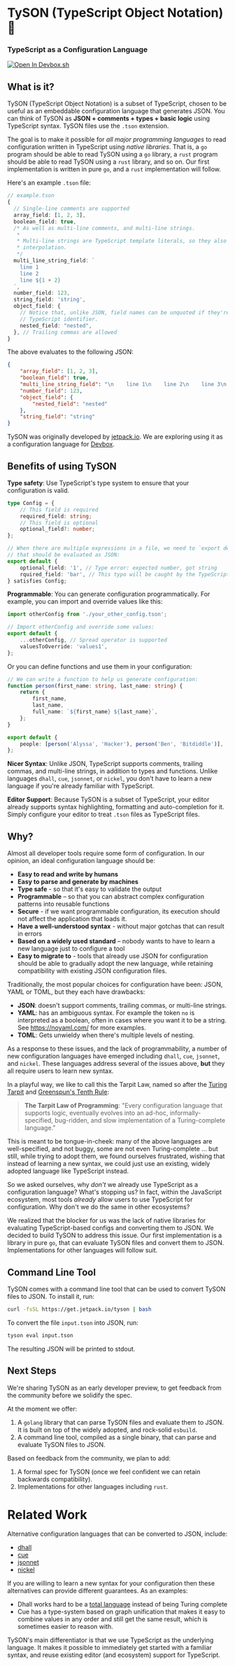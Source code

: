 # TySON (TypeScript Object Notation) 🥊

### TypeScript as a Configuration Language

[![Open In Devbox.sh](https://www.jetify.com/img/devbox/open-in-devbox.svg)](https://devbox.sh/github.com/jetify-com/tyson)

## What is it?

TySON (TypeScript Object Notation) is a subset of TypeScript, chosen to be useful as an
embeddable configuration language that generates JSON.
You can think of TySON as **JSON + comments + types + basic logic** using
TypeScript syntax. TySON files use the `.tson` extension.

The goal is to make it possible for _all major programming languages_ to read
configuration written in TypeScript using _native libraries_. That is, a `go` program
should be able to read TySON using a `go` library, a `rust` program should be able to
read TySON using a `rust` library, and so on. Our first implementation is written in pure
`go`, and a `rust` implementation will follow.

Here's an example `.tson` file:

```typescript
// example.tson
{
  // Single-line comments are supported
  array_field: [1, 2, 3],
  boolean_field: true,
  /* As well as multi-line comments, and multi-line strings.
   *
   * Multi-line strings are TypeScript template literals, so they also support
   * interpolation.
   */
  multi_line_string_field: `
    line 1
    line 2
    line ${1 + 2}
  `,
  number_field: 123,
  string_field: 'string',
  object_field: {
    // Notice that, unlike JSON, field names can be unquoted if they're a valid
    // TypeScript identifier.
    nested_field: "nested",
  }, // Trailing commas are allowed
}
```

The above evaluates to the following JSON:

```json
{
    "array_field": [1, 2, 3],
    "boolean_field": true,
    "multi_line_string_field": "\n    line 1\n    line 2\n    line 3\n  ",
    "number_field": 123,
    "object_field": {
        "nested_field": "nested"
    },
    "string_field": "string"
}
```

TySON was originally developed by [jetpack.io](https://www.jetify.com). We are exploring
using it as a configuration language for [Devbox](https://github.com/jetify-com/devbox).

## Benefits of using TySON

**Type safety**: Use TypeScript's type system to ensure that your configuration is valid.

```typescript
type Config = {
    // This field is required
    required_field: string;
    // This field is optional
    optional_field?: number;
};

// When there are multiple expressions in a file, we need to `export default` the one
// that should be evaluated as JSON:
export default {
    optional_field: '1', // Type error: expected number, got string
    rquired_field: 'bar', // This typo will be caught by the TypeScript compiler
} satisfies Config;
```

**Programmable**: You can generate configuration programmatically.
For example, you can import and override values like this:

```typescript
import otherConfig from './your_other_config.tson';

// Import otherConfig and override some values:
export default {
    ...otherConfig, // Spread operator is supported
    valuesToOverride: 'values1',
};
```

Or you can define functions and use them in your configuration:

```typescript
// We can write a function to help us generate configuration:
function person(first_name: string, last_name: string) {
    return {
        first_name,
        last_name,
        full_name: `${first_name} ${last_name}`,
    };
}

export default {
    people: [person('Alyssa', 'Hacker'), person('Ben', 'Bitdiddle')],
};
```

**Nicer Syntax**: Unlike JSON, TypeScript supports comments, trailing commas,
and multi-line strings, in addition to types and functions. Unlike languages
`dhall`, `cue`, `jsonnet`, or `nickel`, you don't have to learn a new language
if you're already familiar with TypeScript.

**Editor Support**: Because TySON is a subset of TypeScript, your editor already
supports syntax highlighting, formatting and auto-completion for it.
Simply configure your editor to treat `.tson` files as TypeScript files.

## Why?

Almost all developer tools require some form of configuration. In our opinion,
an ideal configuration language should be:

-   **Easy to read and write by humans**
-   **Easy to parse and generate by machines**
-   **Type safe** - so that it's easy to validate the output
-   **Programmable** – so that you can abstract complex configuration patterns
    into reusable functions
-   **Secure** - if we want programmable configuration, its execution should
    not affect the application that loads it.
-   **Have a well-understood syntax** - without major gotchas that can result in errors
-   **Based on a widely used standard** – nobody wants to have to learn a new
    language just to configure a tool
-   **Easy to migrate to** - tools that already use JSON for configuration should
    be able to gradually adopt the new language, while retaining compatibility
    with existing JSON configuration files.

Traditionally, the most popular choices for configuration have been: JSON, YAML
or TOML, but they each have drawbacks:

-   **JSON**: doesn't support comments, trailing commas, or multi-line strings.
-   **YAML**: has an ambiguous syntax. For example the token `no` is interpreted
    as a boolean, often in cases where you want it to be a string. See
    https://noyaml.com/ for more examples.
-   **TOML**: Gets unwieldy when there's multiple levels of nesting.

As a response to these issues, and the lack of programmability, a number of new configuration languages have emerged including `dhall`, `cue`, `jsonnet`, and
`nickel`. These languages address several of the issues above, **but** they all
require users to learn new syntax.

In a playful way, we like to call this the Tarpit Law,
named so after the [Turing Tarpit](https://en.wikipedia.org/wiki/Turing_tarpit) and
[Greenspun's Tenth Rule](https://en.wikipedia.org/wiki/Greenspun%27s_tenth_rule):

> **The Tarpit Law of Programming**:
> "Every configuration language that supports logic, eventually evolves into an ad-hoc,
> informally-specified, bug-ridden, and slow implementation of a Turing-complete language."

This is meant to be tongue-in-cheek: many of the above languages are well-specified, and not buggy, some are not even Turing-complete ... but still, while trying to adopt them,
we found ourselves frustrated, wishing that instead of learning a new syntax, we could just
use an existing, widely adopted language like TypeScript instead.

So we asked ourselves, why _don't_ we already use TypeScript as a configuration language?
What's stopping us? In fact, within the JavaScript ecosystem, most tools _already_ allow
users to use TypeScript for configuration. Why don't we do the same in other ecosystems?

We realized that the blocker for us was the lack of native libraries for evaluating TypeScript-based
configs and converting them to JSON. We decided to build TySON to address this issue.
Our first implementation is a library in pure `go`, that can evaluate TySON files and convert
them to JSON. Implementations for other languages will follow suit.

## Command Line Tool

TySON comes with a command line tool that can be used to convert TySON files to
JSON. To install it, run:

```bash
curl -fsSL https://get.jetpack.io/tyson | bash
```

To convert the file `input.tson` into JSON, run:

```bash
tyson eval input.tson
```

The resulting JSON will be printed to stdout.

## Next Steps

We're sharing TySON as an early developer preview, to get feedback from the
community before we solidify the spec.

At the moment we offer:

1. A `golang` library that can parse TySON files and evaluate them to JSON.
   It is built on top of the widely adopted, and rock-solid `esbuild`.
1. A command line tool, compiled as a single binary, that can parse and
   evaluate TySON files to JSON.

Based on feedback from the community, we plan to add:

1. A formal spec for TySON (once we feel confident we can retain backwards compatibility).
1. Implementations for other languages including `rust`.

# Related Work

Alternative configuration languages that can be converted to JSON, include:

-   [dhall](https://dhall-lang.org/)
-   [cue](https://cuelang.org/)
-   [jsonnet](https://jsonnet.org/)
-   [nickel](https://nickel-lang.org/)

If you are willing to learn a new syntax for your configuration then these alternatives
can provide different guarantees. As an examples:

-   Dhall works hard to be a [total language](https://dhall-lang.org/)
    instead of being Turing complete
-   Cue has a type-system based on graph unification
    that makes it easy to combine values in any order and still get the same result,
    which is sometimes easier to reason with.

TySON's main differentiator is that we use TypeScript as the underlying language.
It makes it possible to immediately get started with a familiar syntax, and reuse
existing editor (and ecosystem) support for TypeScript.
